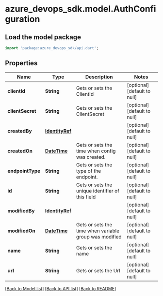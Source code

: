 # azure_devops_sdk.model.AuthConfiguration

## Load the model package
```dart
import 'package:azure_devops_sdk/api.dart';
```

## Properties
Name | Type | Description | Notes
------------ | ------------- | ------------- | -------------
**clientId** | **String** | Gets or sets the ClientId | [optional] [default to null]
**clientSecret** | **String** | Gets or sets the ClientSecret | [optional] [default to null]
**createdBy** | [**IdentityRef**](IdentityRef.md) |  | [optional] [default to null]
**createdOn** | [**DateTime**](DateTime.md) | Gets or sets the time when config was created. | [optional] [default to null]
**endpointType** | **String** | Gets or sets the type of the endpoint. | [optional] [default to null]
**id** | **String** | Gets or sets the unique identifier of this field | [optional] [default to null]
**modifiedBy** | [**IdentityRef**](IdentityRef.md) |  | [optional] [default to null]
**modifiedOn** | [**DateTime**](DateTime.md) | Gets or sets the time when variable group was modified | [optional] [default to null]
**name** | **String** | Gets or sets the name | [optional] [default to null]
**url** | **String** | Gets or sets the Url | [optional] [default to null]

[[Back to Model list]](../README.md#documentation-for-models) [[Back to API list]](../README.md#documentation-for-api-endpoints) [[Back to README]](../README.md)


